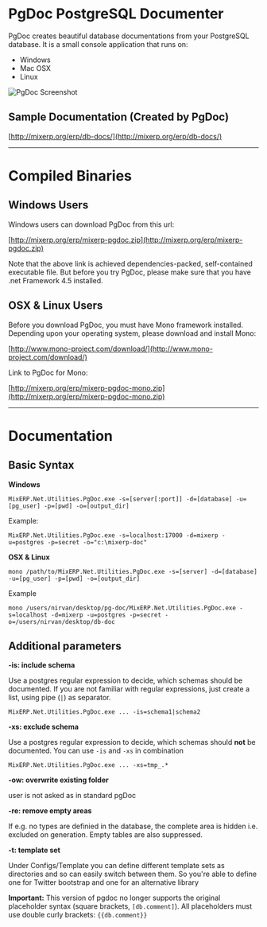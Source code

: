 # PgDoc PostgreSQL Documenter

PgDoc creates beautiful database documentations from your PostgreSQL database. It is a small console application that runs
on:

* Windows
* Mac OSX
* Linux

![PgDoc Screenshot](https://raw.githubusercontent.com/mixerp/pgdoc/master/assets/images/pg-doc.png)

## Sample Documentation (Created by PgDoc)
[http://mixerp.org/erp/db-docs/](http://mixerp.org/erp/db-docs/)

---
# Compiled Binaries

## Windows Users
Windows users can download PgDoc from this url:

[http://mixerp.org/erp/mixerp-pgdoc.zip](http://mixerp.org/erp/mixerp-pgdoc.zip)

Note that the above link is achieved dependencies-packed, self-contained executable file. But before you try PgDoc, please make
sure that you have .net Framework 4.5 installed.

## OSX & Linux Users

Before you download PgDoc, you must have Mono framework installed. Depending upon your operating system, please download
and install Mono:

[http://www.mono-project.com/download/](http://www.mono-project.com/download/)

Link to PgDoc for Mono:

[http://mixerp.org/erp/mixerp-pgdoc-mono.zip](http://mixerp.org/erp/mixerp-pgdoc-mono.zip)

---

# Documentation
## Basic Syntax

**Windows**
```
MixERP.Net.Utilities.PgDoc.exe -s=[server[:port]] -d=[database] -u=[pg_user] -p=[pwd] -o=[output_dir]
```

Example:
```
MixERP.Net.Utilities.PgDoc.exe -s=localhost:17000 -d=mixerp -u=postgres -p=secret -o="c:\mixerp-doc"
```

**OSX & Linux**

```
mono /path/to/MixERP.Net.Utilities.PgDoc.exe -s=[server] -d=[database] -u=[pg_user] -p=[pwd] -o=[output_dir]
```

Example

```
mono /users/nirvan/desktop/pg-doc/MixERP.Net.Utilities.PgDoc.exe -s=localhost -d=mixerp -u=postgres -p=secret -o=/users/nirvan/desktop/db-doc
```

## Additional parameters
**-is: include schema**

Use a postgres regular expression to decide, which schemas should be documented. 
If you are not familiar with regular expressions, just create a list, using pipe (``|``) as separator.
```
MixERP.Net.Utilities.PgDoc.exe ... -is=schema1|schema2
```

**-xs: exclude schema**

Use a postgres regular expression to decide, which schemas should **not** be documented. You can use ``-is`` and ``-xs`` in combination
```
MixERP.Net.Utilities.PgDoc.exe ... -xs=tmp_.*
```

**-ow: overwrite existing folder**

user is not asked as in standard pgDoc

**-re: remove empty areas**

If e.g. no types are definied in the database, the complete area is hidden i.e. excluded on generation. Empty tables are also suppressed.

**-t: template set**

Under Configs/Template you can define different template sets as directories and so can  easily switch between them. So you're able to define one for Twitter bootstrap and one for an alternative library

**Important:** This version of pgdoc no longer supports the original placeholder syntax (square brackets, `[db.comment]`). All placeholders must use double curly brackets: `{{db.comment}}`


